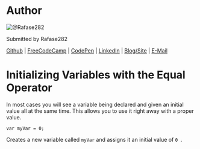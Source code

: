 # Author
![@Rafase282](https://avatars0.githubusercontent.com/Rafase282?&s=128)

Submitted by Rafase282

[Github](https://github.com/Rafase282) | [FreeCodeCamp](http://www.freecodecamp.com/rafase282) | [CodePen](http://codepen.io/Rafase282/) | [LinkedIn](https://www.linkedin.com/in/rafase282) | [Blog/Site](https://rafase282.wordpress.com/) | [E-Mail](mailto:rafase282@gmail.com)

# Initializing Variables with the Equal Operator
In most cases you will see a variable being declared and given an initial value all at the same time. This allows you to use it right away with a proper value.

`var myVar = 0;`

Creates a new variable called `myVar` and assigns it an initial value of `0
`.
